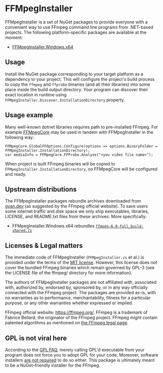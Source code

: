 FFMpegInstaller
===============
FFMpegInstaller is a set of NuGet packages to provide everyone with a convenient way to use FFmpeg command line programs from .NET-based projects. The following platform-specific packages are available at the moment:

* [FFMpegInstaller.Windows.x64](https://www.nuget.org/packages/FFMpegInstaller.Windows.x64/)

Usage
-----
Install the NuGet package corresponding to your target platform as a dependency to your project. This will configure the project's build process to copy the `ffmpeg` and `ffprobe` binaries (and all their libraries) into some place inside the build output directory. Your program can discover their exact location in runtime using `FFMpegInstaller.Discover.InstallationDirectory` property.

Usage example
-------------
Many well-known dotnet libraries requires path to pre-installed FFmpeg. For example [FFMpegCore](https://www.nuget.org/packages/FFMpegCore/) may be used in tandem with FFMpegInstaller in the following way:
```
FFMpegCore.GlobalFFOptions.Configure(options => options.BinaryFolder = FFMpegInstaller.InstallationDirectory);
var mediaInfo = FFMpegCore.FFProbe.Analyse("<you video file name>");
```

When project is built FFmpeg binaries will be copied to `FFMpegInstaller.InstallationDirectory`, so FFMpegCore will be configured and ready.

Upstream distributions
----------------------
The FFMpegInstaller packages rebundle archives downloaded from [gyan.dev](https://www.gyan.dev/ffmpeg/builds/) (as suggested by the FFmpeg official website). To save users some internet traffic and disk space we only ship executables, libraries, LICENSE, and README.txt files from these archives. More specifically:

* FFMpegInstaller.Windows.x64 rebundles [`ffmpeg-6.0-full_build-shared.7z`](https://github.com/GyanD/codexffmpeg/releases/download/6.0/ffmpeg-6.0-full_build-shared.7z)

Licenses & Legal matters
------------------------
The immediate code of FFMpegInstaller (`FFMpegInstaller.cs` et al.) is provided under the terms of the [MIT license][mit]. However, this license does not cover the bundled FFmpeg binaries which remain governed by GPL-3 (see the LICENSE file of the ffmpeg/ directory for more information).

The authors of FFMpegInstaller packages are not affiliated with, associated with, authorized by, endorsed by, sponsored by, or in any way officially connected with the FFmpeg project. The packages are provided as-is, with no warranties as to performance, merchantability, fitness for a particular purpose, or any other warranties whether expressed or implied.

FFmpeg official website: https://ffmpeg.org/.
FFmpeg is a trademark of Fabrice Bellard, the originator of the FFmpeg project.
FFmpeg might contain patented algorithms as mentioned on [the FFmpeg legal page][legal].

GPL is not viral here
---------------------
According to the [GPL FAQ][gplffaq-1], merely calling GPL'd executable from your program does not force you to adopt GPL for your code. Moreover, software installers [are not required][gplffaq-2] to do so either. This package is ultimately meant to be a NuGet-friendly installer for the FFmpeg.

[mit]: https://opensource.org/license/mit/
[legal]: https://ffmpeg.org/legal.html
[gplffaq-1]: https://www.gnu.org/licenses/gpl-faq.en.html#MereAggregation
[gplffaq-2]: https://www.gnu.org/licenses/gpl-faq.en.html#GPLCompatInstaller

